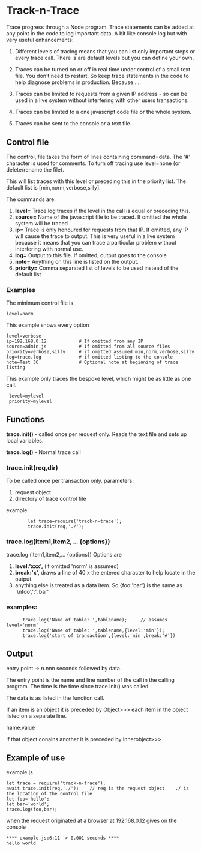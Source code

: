  

# Track-n-Trace

Trace progress through a Node program.  Trace statements    can be added at any point in the code to log important      data.  A bit like console.log but with very useful enhancements:

1. Different levels of tracing means that you can list only important steps or every trace call.  There is are default levels but you can define your own.

2. Traces can be turned on or off in real time under control of a small text file. You don't need to restart.  So keep  trace statements in the code to help diagnose problems in production. Because.....

3. Traces can be limited to requests from a given      IP address - so can be used in a live system without        interfering with other users transactions.

4. Traces can be limited to a one javascript code file      or the whole system.

5. Traces can be sent to the console or a text file.
 
##   Control file

The control, file takes the form of lines containing command=data.  The '#' character is used for comments.  To turn off tracing use level=none (or delete/rename the file).


This will list traces with this level or preceding this in the priority list. The default list is [min,norm,verbose,silly]. 
  
The commands are:

1. **level=** Trace.log traces if the level in the call is equal or preceding this. 
2. **source=** Name of the javascript file to be traced. If omitted the whole system will be traced
3. **ip=** Trace is only honoured for requests from that IP. If omitted, any IP will cause the trace to output. This is very useful in a live system because it means that you can trace a particular problem without interfering with normal use.
4. **log=**  Output to this file. If omitted, output goes to the console  
5. **note=** Anything on this line is listed on the output.
6. **priority=** Comma separated list of levels to be used instead of the default list

   
###   Examples

The minimum control file is 
```
level=norm
```
This example shows every option
```
level=verbose
ip=192.168.0.12            # If omitted from any IP
source=admin.js            # If omitted from all source files
priority=verbose,silly     # if omitted assumed min,norm,verbose,silly
log=trace.log              # if omitted listing to the console
note=Test 36               # Optional note at beginning of trace listing
```
This example only traces the bespoke level, which might be as little as one call. 
```
 level=mylevel
 priority=mylevel
```

  


##  Functions 
  
 **trace.init()** - called once per request only.  Reads the  text file and sets up local variables.

 **trace.log()** -  Normal trace call


###   trace.init(req,dir)
   
 To be called once per transaction only.  parameters:
1. request object 
2. directory of trace control file

example:

            let trace=require('track-n-trace');
            trace.init(req,'./');


###  trace.log(item1,item2,... {options})
   

trace.log (item1,item2,... {options})
Options are 
1.   **level:'xxx',** (if omitted 'norm' is assumed)     
2.   **break:'x',**  draws a line of 40 x the entered character to help locate in the output.
3.  anything else is treated as a data item. So {foo:'bar'}  is the same as '\nfoo',':','bar'

###      examples:  
  ```
        trace.log('Name of table: ',tablename);     // assumes level='norm'
        trace.log('Name of table: ',tablename,{level:'min'}); 
        trace.log('start of transaction',{level:'min',break:'#'})  
  ```

##   Output
   
   entry point   ->  n.nnn seconds followed by data.
  
  The entry point is the name and line number of the call
  in the calling program.  The time is the time since 
  trace.init() was called. 

  The data is as listed in the function call. 
  
  If an item  is an object it is preceded by 
  Object>>>    each item in the object listed on a separate line.

  name:value
  
  if that object conains another it is preceded by  Innerobject>>>

## Example of use 

   example.js
  ```
  let trace = require('track-n-trace');
  await trace.init(req,'./');    // req is the request object    ./ is the location of the control file
  let foo='hello';
  let bar='world';
  trace.log(foo,bar);
 ```
  when the request originated at a browser at 192.168.0.12 gives on the console
 
   ```
  **** example.js:6:11 -> 0.001 seconds ****
  hello world
```
